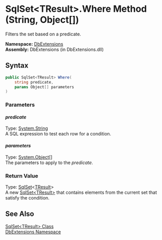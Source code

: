 SqlSet&lt;TResult>.Where Method (String, Object[])
==================================================
Filters the set based on a predicate.

**Namespace:** [DbExtensions][1]  
**Assembly:** DbExtensions (in DbExtensions.dll)

Syntax
------

```csharp
public SqlSet<TResult> Where(
	string predicate,
	params Object[] parameters
)
```

### Parameters

#### *predicate*
Type: [System.String][2]  
A SQL expression to test each row for a condition.

#### *parameters*
Type: [System.Object][3][]  
The parameters to apply to the *predicate*.

### Return Value
Type: [SqlSet][4]&lt;[TResult][4]>  
A new [SqlSet&lt;TResult>][4] that contains elements from the current set that satisfy the condition.

See Also
--------
[SqlSet&lt;TResult> Class][4]  
[DbExtensions Namespace][1]  

[1]: ../README.md
[2]: http://msdn.microsoft.com/en-us/library/s1wwdcbf
[3]: http://msdn.microsoft.com/en-us/library/e5kfa45b
[4]: README.md
